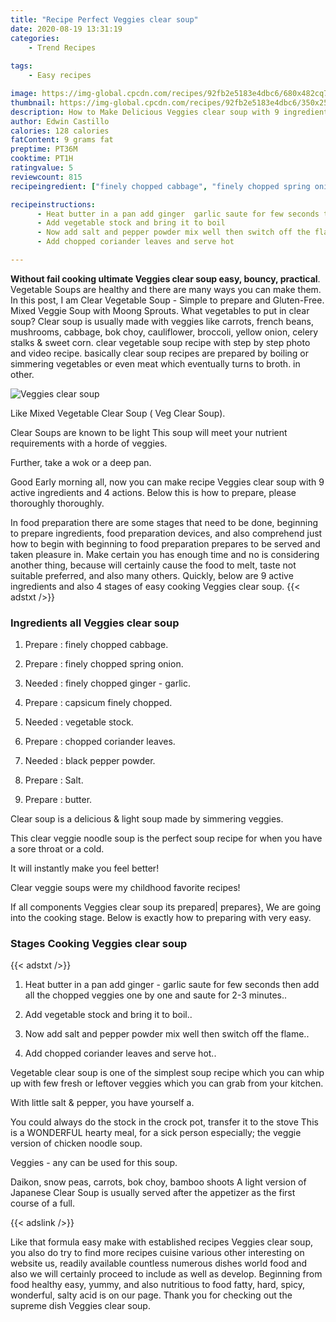 ```yaml
---
title: "Recipe Perfect Veggies clear soup"
date: 2020-08-19 13:31:19
categories:
    - Trend Recipes
    
tags:
    - Easy recipes

image: https://img-global.cpcdn.com/recipes/92fb2e5183e4dbc6/680x482cq70/veggies-clear-soup-recipe-main-photo.jpg
thumbnail: https://img-global.cpcdn.com/recipes/92fb2e5183e4dbc6/350x250cq70/veggies-clear-soup-recipe-main-photo.jpg
description: How to Make Delicious Veggies clear soup with 9 ingredients and 4 stages of easy cooking.
author: Edwin Castillo
calories: 128 calories
fatContent: 9 grams fat
preptime: PT36M
cooktime: PT1H
ratingvalue: 5
reviewcount: 815
recipeingredient: ["finely chopped cabbage", "finely chopped spring onion", "finely chopped ginger  garlic", "capsicum finely chopped", "vegetable stock", "chopped coriander leaves", "black pepper powder", "Salt", "butter"]

recipeinstructions: 
      - Heat butter in a pan add ginger  garlic saute for few seconds then add all the chopped veggies one by one and saute for 23 minutes 
      - Add vegetable stock and bring it to boil 
      - Now add salt and pepper powder mix well then switch off the flame 
      - Add chopped coriander leaves and serve hot

---
```




**Without fail cooking ultimate Veggies clear soup easy, bouncy, practical**. Vegetable Soups are healthy and there are many ways you can make them. In this post, I am Clear Vegetable Soup - Simple to prepare and Gluten-Free. Mixed Veggie Soup with Moong Sprouts. What vegetables to put in clear soup? Clear soup is usually made with veggies like carrots, french beans, mushrooms, cabbage, bok choy, cauliflower, broccoli, yellow onion, celery stalks &amp; sweet corn. clear vegetable soup recipe with step by step photo and video recipe. basically clear soup recipes are prepared by boiling or simmering vegetables or even meat which eventually turns to broth. in other.


![Veggies clear soup](https://img-global.cpcdn.com/recipes/92fb2e5183e4dbc6/680x482cq70/veggies-clear-soup-recipe-main-photo.jpg "Veggies clear soup")



Like Mixed Vegetable Clear Soup ( Veg Clear Soup).

Clear Soups are known to be light This soup will meet your nutrient requirements with a horde of veggies.

Further, take a wok or a deep pan.


Good Early morning all, now you can make recipe Veggies clear soup with 9 active ingredients and 4 actions. Below this is how to prepare, please thoroughly thoroughly.

In food preparation there are some stages that need to be done, beginning to prepare ingredients, food preparation devices, and also comprehend just how to begin with beginning to food preparation prepares to be served and taken pleasure in. Make certain you has enough time and no is considering another thing, because will certainly cause the food to melt, taste not suitable preferred, and also many others. Quickly, below are 9 active ingredients and also 4 stages of easy cooking Veggies clear soup.
{{< adstxt />}}

### Ingredients all Veggies clear soup


1. Prepare  : finely chopped cabbage.

1. Prepare  : finely chopped spring onion.

1. Needed  : finely chopped ginger - garlic.

1. Prepare  : capsicum finely chopped.

1. Needed  : vegetable stock.

1. Prepare  : chopped coriander leaves.

1. Needed  : black pepper powder.

1. Prepare  : Salt.

1. Prepare  : butter.


Clear soup is a delicious &amp; light soup made by simmering veggies.

This clear veggie noodle soup is the perfect soup recipe for when you have a sore throat or a cold.

It will instantly make you feel better!

Clear veggie soups were my childhood favorite recipes!


If all components Veggies clear soup its prepared| prepares}, We are going into the cooking stage. Below is exactly how to preparing with very easy.

### Stages Cooking Veggies clear soup

{{< adstxt />}}


1. Heat butter in a pan add ginger - garlic saute for few seconds then add all the chopped veggies one by one and saute for 2-3 minutes..



1. Add vegetable stock and bring it to boil..



1. Now add salt and pepper powder mix well then switch off the flame..



1. Add chopped coriander leaves and serve hot..




Vegetable clear soup is one of the simplest soup recipe which you can whip up with few fresh or leftover veggies which you can grab from your kitchen.

With little salt &amp; pepper, you have yourself a.

You could always do the stock in the crock pot, transfer it to the stove This is a WONDERFUL hearty meal, for a sick person especially; the veggie version of chicken noodle soup.

Veggies - any can be used for this soup.

Daikon, snow peas, carrots, bok choy, bamboo shoots A light version of Japanese Clear Soup is usually served after the appetizer as the first course of a full.


{{< adslink />}}

Like that formula easy make with established recipes Veggies clear soup, you also do try to find more recipes cuisine various other interesting on website us, readily available countless numerous dishes world food and also we will certainly proceed to include as well as develop. Beginning from food healthy easy, yummy, and also nutritious to food fatty, hard, spicy, wonderful, salty acid is on our page. Thank you for checking out the supreme dish Veggies clear soup.
